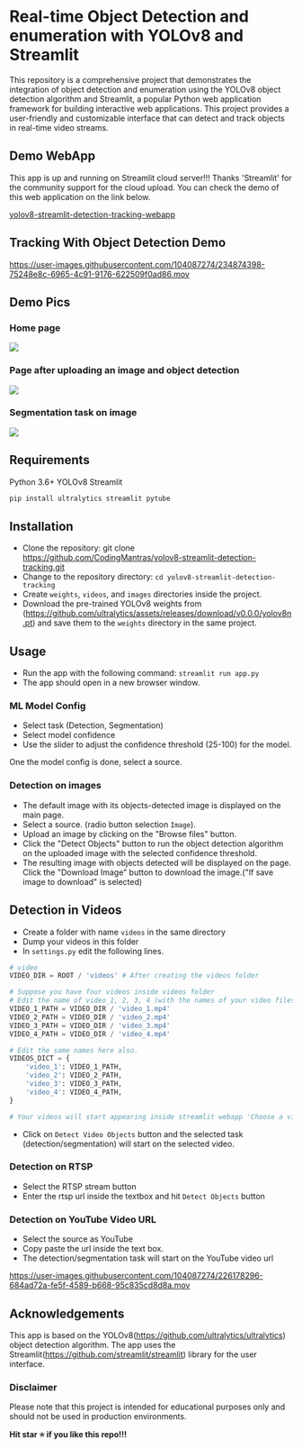 # Real-time Object Detection and enumeration with YOLOv8 and Streamlit

This repository is a comprehensive project that demonstrates the integration of object detection and enumeration using the YOLOv8 object detection algorithm and Streamlit, a popular Python web application framework for building interactive web applications. This project provides a user-friendly and customizable interface that can detect and track objects in real-time video streams.

## Demo WebApp

This app is up and running on Streamlit cloud server!!! Thanks 'Streamlit' for the community support for the cloud upload. You can check the demo of this web application on the link below.

[yolov8-streamlit-detection-tracking-webapp](https://codingmantras-yolov8-streamlit-detection-tracking-app-njcqjg.streamlit.app/)

## Tracking With Object Detection Demo

<https://user-images.githubusercontent.com/104087274/234874398-75248e8c-6965-4c91-9176-622509f0ad86.mov>

## Demo Pics

### Home page

<img src="https://github.com/CodingMantras/yolov8-streamlit-detection-tracking/blob/master/assets/pic1.png" >

### Page after uploading an image and object detection

<img src="https://github.com/CodingMantras/yolov8-streamlit-detection-tracking/blob/master/assets/pic3.png" >

### Segmentation task on image

<img src="https://github.com/CodingMantras/yolov8-streamlit-detection-tracking/blob/master/assets/segmentation.png" >

## Requirements

Python 3.6+
YOLOv8
Streamlit

```bash
pip install ultralytics streamlit pytube
```

## Installation

- Clone the repository: git clone <https://github.com/CodingMantras/yolov8-streamlit-detection-tracking.git>
- Change to the repository directory: `cd yolov8-streamlit-detection-tracking`
- Create `weights`, `videos`, and `images` directories inside the project.
- Download the pre-trained YOLOv8 weights from (<https://github.com/ultralytics/assets/releases/download/v0.0.0/yolov8n.pt>) and save them to the `weights` directory in the same project.

## Usage

- Run the app with the following command: `streamlit run app.py`
- The app should open in a new browser window.

### ML Model Config

- Select task (Detection, Segmentation)
- Select model confidence
- Use the slider to adjust the confidence threshold (25-100) for the model.

One the model config is done, select a source.

### Detection on images

- The default image with its objects-detected image is displayed on the main page.
- Select a source. (radio button selection `Image`).
- Upload an image by clicking on the "Browse files" button.
- Click the "Detect Objects" button to run the object detection algorithm on the uploaded image with the selected confidence threshold.
- The resulting image with objects detected will be displayed on the page. Click the "Download Image" button to download the image.("If save image to download" is selected)

## Detection in Videos

- Create a folder with name `videos` in the same directory
- Dump your videos in this folder
- In `settings.py` edit the following lines.

```python
# video
VIDEO_DIR = ROOT / 'videos' # After creating the videos folder

# Suppose you have four videos inside videos folder
# Edit the name of video_1, 2, 3, 4 (with the names of your video files) 
VIDEO_1_PATH = VIDEO_DIR / 'video_1.mp4' 
VIDEO_2_PATH = VIDEO_DIR / 'video_2.mp4'
VIDEO_3_PATH = VIDEO_DIR / 'video_3.mp4'
VIDEO_4_PATH = VIDEO_DIR / 'video_4.mp4'

# Edit the same names here also.
VIDEOS_DICT = {
    'video_1': VIDEO_1_PATH,
    'video_2': VIDEO_2_PATH,
    'video_3': VIDEO_3_PATH,
    'video_4': VIDEO_4_PATH,
}

# Your videos will start appearing inside streamlit webapp 'Choose a video'.
```

- Click on `Detect Video Objects` button and the selected task (detection/segmentation) will start on the selected video.

### Detection on RTSP

- Select the RTSP stream button
- Enter the rtsp url inside the textbox and hit `Detect Objects` button

### Detection on YouTube Video URL

- Select the source as YouTube
- Copy paste the url inside the text box.
- The detection/segmentation task will start on the YouTube video url

<https://user-images.githubusercontent.com/104087274/226178296-684ad72a-fe5f-4589-b668-95c835cd8d8a.mov>

## Acknowledgements

This app is based on the YOLOv8(<https://github.com/ultralytics/ultralytics>) object detection algorithm. The app uses the Streamlit(<https://github.com/streamlit/streamlit>) library for the user interface.

### Disclaimer

Please note that this project is intended for educational purposes only and should not be used in production environments.

**Hit star ⭐ if you like this repo!!!**
